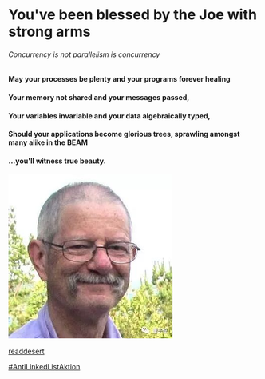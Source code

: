 # You've been blessed by the Joe with strong arms
###### Concurrency is not parallelism is concurrency
#### May your processes be plenty and your programs forever healing
#### Your memory not shared and your messages passed,
#### Your variables invariable and your data algebraically typed,
#### Should your applications become glorious trees, sprawling amongst many alike in the BEAM
#### ...you'll witness true beauty.
![stronk arms](strong_arms.jpeg?raw=true "Title")

[readdesert](http://www.readdesert.org)

[#AntiLinkedListAktion](https://www.youtube.com/watch?v=YQs6IC-vgmo)
